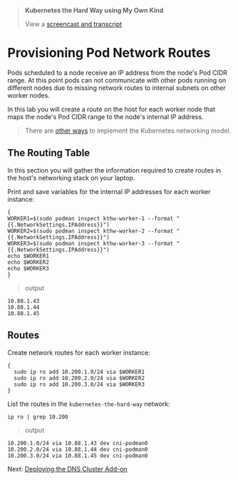 >  **Kubernetes the Hard Way using My Own Kind**
> 
> View a [screencast and transcript](/cmdline-player/kthw-11.md)
# Provisioning Pod Network Routes

Pods scheduled to a node receive an IP address from the node's Pod CIDR range. At this point pods can not communicate with other pods running on different nodes due to missing network routes to internal subnets on other worker nodes.

In this lab you will create a route on the host for each worker node that maps the node's Pod CIDR range to the node's internal IP address.

> There are [other ways](https://kubernetes.io/docs/concepts/cluster-administration/networking/#how-to-achieve-this) to implement the Kubernetes networking model.

## The Routing Table

In this section you will gather the information required to create routes in the host's networking stack on your laptop.

Print and save variables for the internal IP addresses for each worker instance:

```
{
WORKER1=$(sudo podman inspect kthw-worker-1 --format "{{.NetworkSettings.IPAddress}}")
WORKER2=$(sudo podman inspect kthw-worker-2 --format "{{.NetworkSettings.IPAddress}}")
WORKER3=$(sudo podman inspect kthw-worker-3 --format "{{.NetworkSettings.IPAddress}}")
echo $WORKER1
echo $WORKER2
echo $WORKER3
}
```

> output

```
10.88.1.43
10.88.1.44
10.88.1.45
```

## Routes

Create network routes for each worker instance:

```
{
  sudo ip ro add 10.200.1.0/24 via $WORKER1
  sudo ip ro add 10.200.2.0/24 via $WORKER2
  sudo ip ro add 10.200.3.0/24 via $WORKER3
}
```

List the routes in the `kubernetes-the-hard-way` network:

```
ip ro | grep 10.200
```

> output

```
10.200.1.0/24 via 10.88.1.43 dev cni-podman0 
10.200.2.0/24 via 10.88.1.44 dev cni-podman0 
10.200.3.0/24 via 10.88.1.45 dev cni-podman0 
```

Next: [Deploying the DNS Cluster Add-on](12-dns-addon.md)
